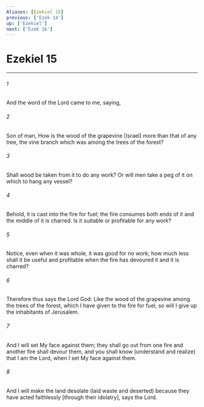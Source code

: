 ```yaml
---
Aliases: [Ezekiel 15]
previous: ['Ezek 14']
up: ['Ezekiel']
next: ['Ezek 16']
---
```

# Ezekiel 15

***


###### 1 


And the word of the Lord came to me, saying, 


###### 2 


Son of man, How is the wood of the grapevine [Israel] more than that of any tree, the vine branch which was among the trees of the forest? 


###### 3 


Shall wood be taken from it to do any work? Or will men take a peg of it on which to hang any vessel? 


###### 4 


Behold, it is cast into the fire for fuel; the fire consumes both ends of it and the middle of it is charred. Is it suitable or profitable for any work? 


###### 5 


Notice, even when it was whole, it was good for no work; how much less shall it be useful and profitable when the fire has devoured it and it is charred? 


###### 6 


Therefore thus says the Lord God: Like the wood of the grapevine among the trees of the forest, which I have given to the fire for fuel, so will I give up the inhabitants of Jerusalem. 


###### 7 


And I will set My face against them; they shall go out from one fire and another fire shall devour them, and you shall know (understand and realize) that I am the Lord, when I set My face against them. 


###### 8 


And I will make the land desolate (laid waste and deserted) because they have acted faithlessly [through their idolatry], says the Lord.
